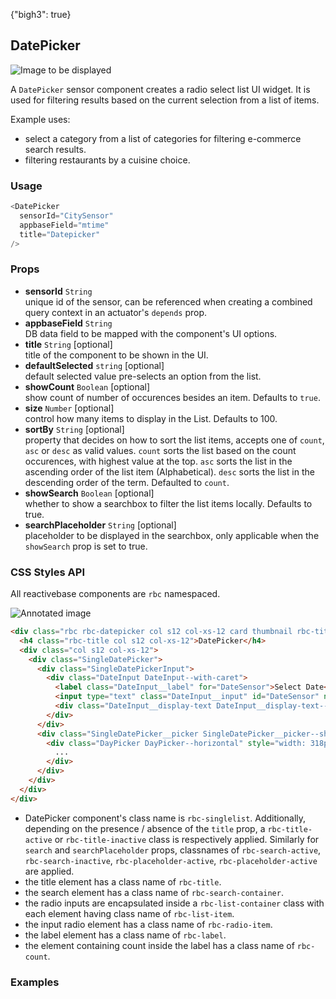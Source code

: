 {"bigh3": true}

## DatePicker

![Image to be displayed](https://i.imgur.com/HnZexE9.png)

A `DatePicker` sensor component creates a radio select list UI widget. It is used for filtering results based on the current selection from a list of items.

Example uses:
* select a category from a list of categories for filtering e-commerce search results.
* filtering restaurants by a cuisine choice.

### Usage

```js
<DatePicker
  sensorId="CitySensor"
  appbaseField="mtime"
  title="Datepicker"
/>
```

### Props

- **sensorId** `String`  
    unique id of the sensor, can be referenced when creating a combined query context in an actuator's `depends` prop.  
- **appbaseField** `String`  
    DB data field to be mapped with the component's UI options.
- **title** `String` [optional]  
    title of the component to be shown in the UI.
- **defaultSelected** `string` [optional]  
    default selected value pre-selects an option from the list.
- **showCount** `Boolean` [optional]  
    show count of number of occurences besides an item. Defaults to `true`.
- **size** `Number` [optional]  
    control how many items to display in the List. Defaults to 100.
-  **sortBy** `String` [optional]  
    property that decides on how to sort the list items, accepts one of `count`, `asc` or `desc` as valid values. `count` sorts the list based on the count occurences, with highest value at the top. `asc` sorts the list in the ascending order of the list item (Alphabetical). `desc` sorts the list in the descending order of the term. Defaulted to `count`.
- **showSearch** `Boolean` [optional]  
    whether to show a searchbox to filter the list items locally. Defaults to true.
- **searchPlaceholder** `String` [optional]  
    placeholder to be displayed in the searchbox, only applicable when the `showSearch` prop is set to true.


### CSS Styles API

All reactivebase components are `rbc` namespaced.

![Annotated image](https://i.imgur.com/bSei4w3.png)

```html
<div class="rbc rbc-datepicker col s12 col-xs-12 card thumbnail rbc-title-active">
  <h4 class="rbc-title col s12 col-xs-12">DatePicker</h4>
  <div class="col s12 col-xs-12">
    <div class="SingleDatePicker">
      <div class="SingleDatePickerInput">
        <div class="DateInput DateInput--with-caret">
          <label class="DateInput__label" for="DateSensor">Select Date</label>
          <input type="text" class="DateInput__input" id="DateSensor" name="DateSensor" value="" placeholder="Select Date" autocomplete="off">
          <div class="DateInput__display-text DateInput__display-text--focused">Select Date</div>
        </div>
      </div>
      <div class="SingleDatePicker__picker SingleDatePicker__picker--show SingleDatePicker__picker--direction-left SingleDatePicker__picker--horizontal" style="left: 0px;">
        <div class="DayPicker DayPicker--horizontal" style="width: 318px;">
          ...
        </div>
      </div>
    </div>
  </div>
</div>
```

* DatePicker component's class name is `rbc-singlelist`. Additionally, depending on the presence / absence of the `title` prop, a `rbc-title-active` or `rbc-title-inactive` class is respectively applied. Similarly for `search` and `searchPlaceholder` props, classnames of `rbc-search-active`, `rbc-search-inactive`, `rbc-placeholder-active`, `rbc-placeholder-active` are applied.
* the title element has a class name of `rbc-title`.
* the search element has a class name of `rbc-search-container`.
* the radio inputs are encapsulated inside a `rbc-list-container` class with each element having class name of `rbc-list-item`.
* the input radio element has a class name of `rbc-radio-item`.
* the label element has a class name of `rbc-label`.
* the element containing count inside the label has a class name of `rbc-count`.


### Examples


